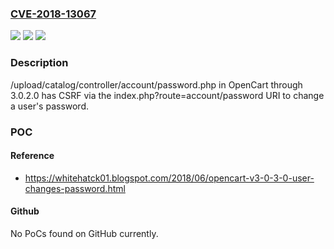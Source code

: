### [CVE-2018-13067](https://cve.mitre.org/cgi-bin/cvename.cgi?name=CVE-2018-13067)
![](https://img.shields.io/static/v1?label=Product&message=n%2Fa&color=blue)
![](https://img.shields.io/static/v1?label=Version&message=n%2Fa&color=blue)
![](https://img.shields.io/static/v1?label=Vulnerability&message=n%2Fa&color=brighgreen)

### Description

/upload/catalog/controller/account/password.php in OpenCart through 3.0.2.0 has CSRF via the index.php?route=account/password URI to change a user's password.

### POC

#### Reference
- https://whitehatck01.blogspot.com/2018/06/opencart-v3-0-3-0-user-changes-password.html

#### Github
No PoCs found on GitHub currently.

